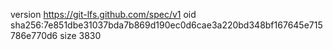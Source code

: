 version https://git-lfs.github.com/spec/v1
oid sha256:7e851dbe31037bda7b869d190ec0d6cae3a220bd348bf167645e715786e770d6
size 3830
